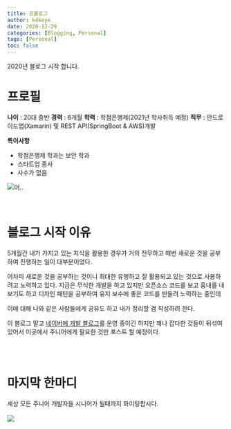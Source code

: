 ```yaml
---
title: 프롤로그
author: k4keye
date: 2020-12-29
categories: [Blogging, Personal]
tags: [Personal]
toc: false
---
```


2020년 블로그 시작 합니다.

# 프로필

**나이** : 20대 중반
**경력** : 6개월
**학력** : 학점은행제(2021년 학사취득 예정)
**직무** : 안드로이드앱(Xamarin) 및 REST API(SpringBoot & AWS)개발

**특이사항**
- 학점은행제 학과는 보안 학과
- 스타트업 종사
- 사수가 없음

![어..](https://img1.daumcdn.net/thumb/R1280x0/?scode=mtistory2&fname=https%3A%2F%2Fblog.kakaocdn.net%2Fdn%2FbrEXgD%2FbtqPdROwxCV%2FQpWAO55E1OLiKKViiAyqG0%2Fimg.png)
<br/>
<br/>
<br/>


# 블로그 시작 이유
5개월간 내가 가지고 있는 지식을 활용한 경우가 거의 전무하고
매번 새로운 것을 공부하여 진행하는 일이 대부분이었다.


어차피 새로운 것을 공부하는 것이니 최대한 유행하고 잘 활용되고 있는 것으로 사용하려고 노력하고 있다.
지금은 무식한 개발을 하고 있지만 오픈소스 코드를 보고 흉내를 내보기도 하고
디자인 패턴을 공부하여 유지 보수에 좋은 코드를 만들려 노력하는 중인데

이에 대해 나와 같은 사람들에게 공유도 하고 내가 정리할 겸 작성하려 한다.

 

이 블로그 말고 [네이버에 개발 블로그](https://blog.naver.com/vps32)를 운영 중이긴 하지만 꽤나 잡다한 것들이 뒤섞여 있어서
이곳에서 주니어에게 필요한 것만 포스트 할 예정이다.

<br/>
<br/>

# 마지막 한마디
세상 모든 주니어 개발자들 시니어가 될때까지 화이팅합시다.
<br/>
<br/>
![](https://img1.daumcdn.net/thumb/R1280x0/?scode=mtistory2&fname=https%3A%2F%2Fblog.kakaocdn.net%2Fdn%2FbFGuuX%2FbtqPdR14LNV%2FqT6z5bkUAG0Pm7vpYPiC3k%2Fimg.jpg)